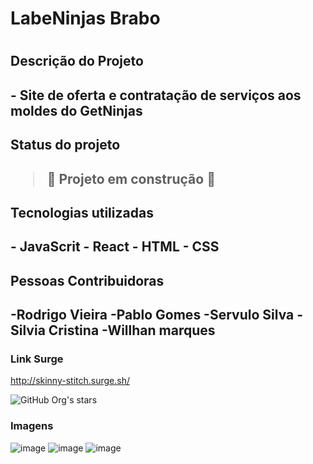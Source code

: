 <h1>LabeNinjas Brabo<h1/>

<h2>Descrição do Projeto<h2/>
  - Site de oferta e contratação de serviços aos moldes do GetNinjas
  <br>
  <h2>Status do projeto<h2/>

> :construction: Projeto em construção :construction:
  
 <h2>Tecnologias utilizadas<h2/>
   - JavaScrit
   - React
   - HTML
   - CSS
   
 <h2>Pessoas Contribuidoras<h2/>      
    -Rodrigo Vieira
    -Pablo Gomes
    -Servulo Silva
    -Silvia Cristina
    -Willhan marques
   
### Link Surge 
http://skinny-stitch.surge.sh/
  
 ![GitHub Org's stars](https://img.shields.io/github/stars/camilafernanda?style=social)

### Imagens
![image](https://user-images.githubusercontent.com/93896739/163586049-948a8716-066c-479f-a37b-b73f3109a69c.png)
![image](https://user-images.githubusercontent.com/93896739/163586098-8daed047-de31-4ba5-9caa-a74ddf0b8130.png)
![image](https://user-images.githubusercontent.com/93896739/163586113-76c7dad7-c158-4895-92c5-9fdd39697c4c.png)


